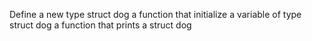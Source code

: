 Define a new type struct dog
a function that initialize a variable of type struct dog
a function that prints a struct dog
